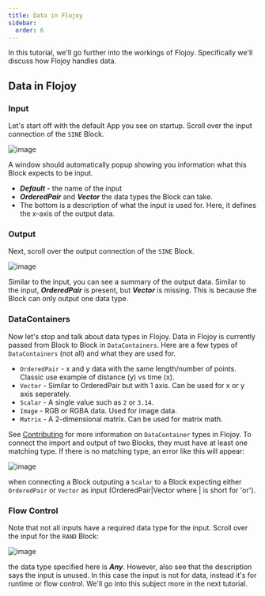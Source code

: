 ```yaml
---
title: Data in Flojoy
sidebar:
  order: 6
---
```


In this tutorial, we'll go further into the workings of Flojoy. Specifically we'll discuss how Flojoy handles data.

## Data in Flojoy

### Input

Let's start off with the default App you see on startup. Scroll over the input connection of the `SINE` Block.

![image](https://res.cloudinary.com/dhopxs1y3/image/upload/v1702315082/flojoy-docs/intro-and-guide/sine-input.png)

A window should automatically popup showing you information what this Block expects to be input. 

- ***Default*** - the name of the input
- ***OrderedPair*** and ***Vector*** the data types the Block can take.
- The bottom is a description of what the input is used for. Here, it defines the x-axis of the output data.

### Output

Next, scroll over the output connection of the `SINE` Block.

![image](https://res.cloudinary.com/dhopxs1y3/image/upload/v1702315082/flojoy-docs/intro-and-guide/sine-output.png)

Similar to the input, you can see a summary of the output data. Similar to the input, ***OrderedPair*** is present, but ***Vector*** is missing. This is because the Block can only output one data type.

### DataContainers

Now let's stop and talk about data types in Flojoy. Data in Flojoy is currently passed from Block to Block in `DataContainers`. Here are a few types of `DataContainers` (not all) and what they are used for.

- `OrderedPair` - x and y data with the same length/number of points. Classic use example of distance (y) vs time (x).
- `Vector` - Similar to OrderedPair but with 1 axis. Can be used for x or y axis seperately.
- `Scalar` - A single value such as `2` or `3.14`.
- `Image` - RGB or RGBA data. Used for image data.
- `Matrix` - A 2-dimensional matrix. Can be used for matrix math.

See [Contributing]("/contribution/blocks/custom-flojoy-block/") for more information on `DataContainer` types in Flojoy. To connect the import and output of two Blocks, they must have at least one matching type. If there is no matching type, an error like this will appear:

![image](https://res.cloudinary.com/dhopxs1y3/image/upload/v1702315082/flojoy-docs/intro-and-guide/type-match-error.png)

when connecting a Block outputing a `Scalar` to a Block expecting either `OrderedPair` or `Vector` as input (OrderedPair|Vector where | is short for 'or').

### Flow Control

Note that not all inputs have a required data type for the input. Scroll over the input for the `RAND` Block:

![image](https://res.cloudinary.com/dhopxs1y3/image/upload/v1702315082/flojoy-docs/intro-and-guide/any-input-blocks.png)

the data type specified here is ***Any***. However, also see that the description says the input is unused. In this case the input is not for data, instead it's for runtime or flow control. We'll go into this subject more in the next tutorial.
